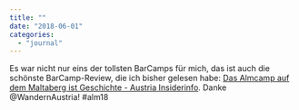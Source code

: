 ```yaml
---
title: ""
date: "2018-06-01"
categories: 
  - "journal"
---
```


Es war nicht nur eins der tollsten BarCamps für mich, das ist auch die schönste BarCamp-Review, die ich bisher gelesen habe: [Das Almcamp auf dem Maltaberg ist Geschichte - Austria Insiderinfo](https://blog.austria-insiderinfo.com/treibgut/almcamp-2018-maltaberg-rueckblick/). Danke @WandernAustria! #alm18
